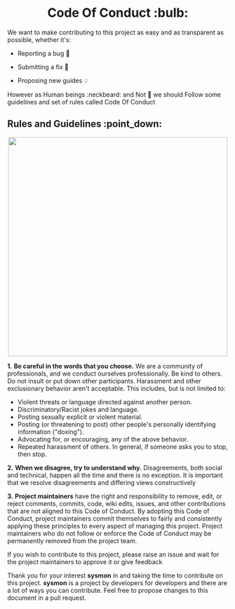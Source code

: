 <h1 align="center"><b>Code Of Conduct :bulb: </b></h1> 

We want to make contributing to this project as easy and as transparent as possible, whether it's:<br>

- Reporting a bug :bug:

- Submitting a fix :mag_right:

- Proposing new guides :bulb:

However as Human beings :neckbeard: and Not :monkey: we should Follow some guidelines and set of rules called Code Of Conduct 


<h2 align="left"><b>Rules and Guidelines :point_down:</b></h2>

 <p align="center"><img src="https://tenor.com/view/idiot-lafuddyduddy-rules-follow-the-rules-penguin-gif-16685859.gif" width=500></p>

**1.**  <b>Be careful in the words that you choose.</b> We are a community of professionals, and we conduct ourselves professionally. Be kind to others. Do not insult or put down other participants. Harassment and other exclusionary behavior aren't acceptable. This includes, but is not limited to:
- Violent threats or language directed against another person.
- Discriminatory/Racist jokes and language.
- Posting sexually explicit or violent material.
- Posting (or threatening to post) other people's personally identifying information ("doxing").
- Advocating for, or encouraging, any of the above behavior.
- Repeated harassment of others. In general, if someone asks you to stop, then stop.

**2.**  <b>When we disagree, try to understand why.</b> Disagreements, both social and technical, happen all the time and there is no exception. It is important that we resolve disagreements and differing views constructively

**3.**  <b>Project maintainers</b> have the right and responsibility to remove, edit, or reject comments, commits, code, wiki edits, issues, and other contributions that are not aligned to this Code of Conduct. By adopting this Code of Conduct, project maintainers commit themselves to fairly and consistently applying these principles to every aspect of managing this project. Project maintainers who do not follow or enforce the Code of Conduct may be permanently removed from the project team.


If you wish to contribute to this project, please raise an issue and wait for the project maintainers to approve it or give feedback

Thank you for your interest <b>sysmon</b> in  and taking the time to contribute on this project.  <b>sysmon</b> is a project by developers for developers and there are a lot of ways you can contribute. Feel free to propose changes to this document in a pull request.
